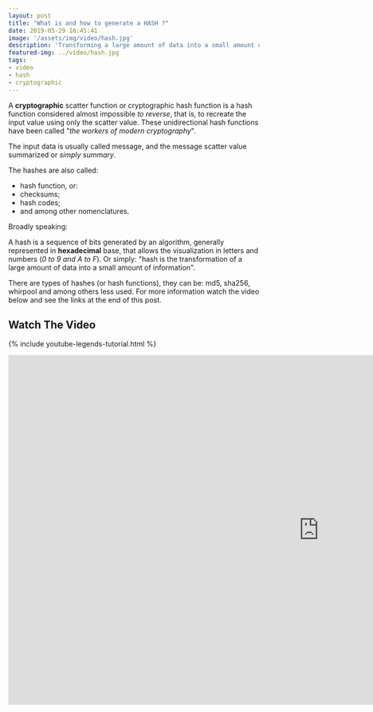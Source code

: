 ```yaml
---
layout: post
title: "What is and how to generate a HASH ?"
date: 2019-05-29 16:45:41
image: '/assets/img/video/hash.jpg'
description: 'Transforming a large amount of data into a small amount of information.'
featured-img: ../video/hash.jpg
tags:
- video
- hash
- cryptographic
---
```


A **cryptographic** scatter function or cryptographic hash function is a hash function considered almost impossible *to reverse*, that is, to recreate the input value using only the scatter value. These unidirectional hash functions have been called "*the workers of modern cryptography*".

The input data is usually called message, and the message scatter value summarized or *simply summary*.

The hashes are also called:

+ hash function, or:
+ checksums;
+ hash codes;
+ and among other nomenclatures.

Broadly speaking:

A hash is a sequence of bits generated by an algorithm, generally represented in **hexadecimal** base, that allows the visualization in letters and numbers (*0 to 9 and A to F*). Or simply: "hash is the transformation of a large amount of data into a small amount of information".

There are types of hashes (or hash functions), they can be: md5, sha256, whirpool and among others less used. For more information watch the video below and see the links at the end of this post.

## Watch The Video
{% include youtube-legends-tutorial.html %}

<iframe width="1246" height="701" src="https://www.youtube.com/embed/Rwyf04a1tAc" frameborder="0" allow="accelerometer; autoplay; encrypted-media; gyroscope; picture-in-picture" allowfullscreen></iframe>
